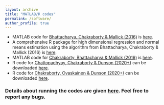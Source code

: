 ```yaml
---
layout: archive
title: "MATLAB/R codes"
permalink: /software/
author_profile: true
---
```



* MATLAB code for [Bhattacharya, Chakraborty & Mallick (2016)](https://arxiv.org/abs/1506.04778) is [here](https://github.com/antik015/Fast-Sampling-of-Gaussian-Posteriors).
* A comprehensive R package for high dimensional regression and normal means estimation using the algorithm from Bhattacharya, Chakraborty & Mallick (2016) is [here](https://cran.r-project.org/web/packages/horseshoe/index.html).
* MATLAB code for [Chakraborty, Bhattacharya & Mallick (2019)](https://arxiv.org/abs/1612.00877) is [here](https://github.com/antik015/Simultaneous-Dimension-Reduction-and-Variable-Selection).
* R code for [Chattopadhyay, Chakraborty & Dunson (2020+)](https://arxiv.org/abs/2003.07953) can be downloaded [here](https://github.com/shounakchattopadhyay/NN-DP).
* R code for [Chakraborty, Ovaskainen & Dunson (2020+)](https://arxiv.org/abs/2004.08309) can be downloaded [here](https://github.com/antik015/Fractional-Probit-Model). 

### Details about running the codes are given [here](https://github.com/antik015/). Feel free to report any bugs.
